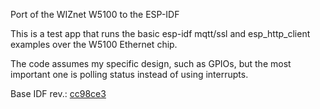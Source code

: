 Port of the WIZnet W5100 to the ESP-IDF

This is a test app that runs the basic esp-idf
mqtt/ssl and esp_http_client examples over the
W5100 Ethernet chip.

The code assumes my specific design, such as
GPIOs, but the most important one is polling
status instead of using interrupts.

Base IDF rev.: [cc98ce3](https://github.com/espressif/esp-idf/commit/cc98ce3c3ae7f5a20bc7bddb79c3b368dbe7066f)